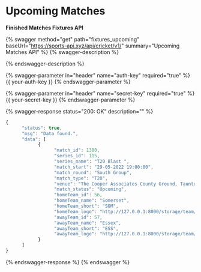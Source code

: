 # Upcoming Matches

&#x20;**Finished Matches Fixtures API**

{% swagger method="get" path="fixtures_upcoming" baseUrl="https://sports-api.xyz/api/cricket/v1/" summary="Upcoming Matches API" %}
{% swagger-description %}

{% endswagger-description %}

{% swagger-parameter in="header" name="auth-key" required="true" %}
\{{ your-auth-key }}
{% endswagger-parameter %}

{% swagger-parameter in="header" name="secret-key" required="true" %}
\{{ your-secret-key }}
{% endswagger-parameter %}

{% swagger-response status="200: OK" description="" %}
```javascript
{
      "status": true,
      "msg": "Data found.",
      "data": [
            {
                  "match_id": 1380,
                  "series_id": 115,
                  "series_name": "T20 Blast ",
                  "match_start": "29-05-2022 19:00:00",
                  "match_round": "South Group",
                  "match_type": "T20",
                  "venue": "The Cooper Associates County Ground, Taunton",
                  "match_status": "Upcoming",
                  "homeTeam_id": 56,
                  "homeTeam_name": "Somerset",
                  "homeTeam_short": "SOM",
                  "homeTeam_logo": "http://127.0.0.1:8000/storage/team/flag/SOM.jpg",
                  "awayTeam_id": 57,
                  "awayTeam_name": "Essex",
                  "awayTeam_short": "ESS",
                  "awayTeam_logo": "http://127.0.0.1:8000/storage/team/flag/ESS.jpg"
            }
      ]
}
```
{% endswagger-response %}
{% endswagger %}
